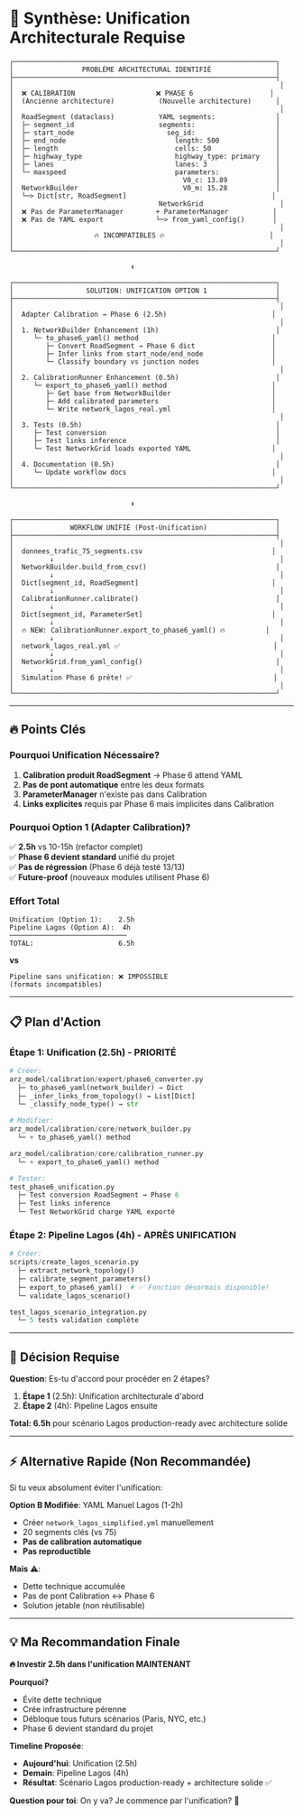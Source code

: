 # 🎯 Synthèse: Unification Architecturale Requise

```
┌─────────────────────────────────────────────────────────────────┐
│                 PROBLÈME ARCHITECTURAL IDENTIFIÉ                │
├─────────────────────────────────────────────────────────────────┤
│                                                                  │
│  ❌ CALIBRATION                    ❌ PHASE 6                   │
│  (Ancienne architecture)           (Nouvelle architecture)      │
│                                                                  │
│  RoadSegment (dataclass)           YAML segments:               │
│  ├─ segment_id                     segments:                    │
│  ├─ start_node                       seg_id:                    │
│  ├─ end_node                           length: 500              │
│  ├─ length                             cells: 50                │
│  ├─ highway_type                       highway_type: primary    │
│  ├─ lanes                              lanes: 3                 │
│  └─ maxspeed                           parameters:              │
│                                          V0_c: 13.89            │
│  NetworkBuilder                          V0_m: 15.28            │
│  └─> Dict[str, RoadSegment]                                    │
│                                    NetworkGrid                   │
│  ❌ Pas de ParameterManager        + ParameterManager           │
│  ❌ Pas de YAML export             └─> from_yaml_config()       │
│                                                                  │
│                    🔥 INCOMPATIBLES 🔥                          │
│                                                                  │
└─────────────────────────────────────────────────────────────────┘

                              ⬇️

┌─────────────────────────────────────────────────────────────────┐
│                  SOLUTION: UNIFICATION OPTION 1                 │
├─────────────────────────────────────────────────────────────────┤
│                                                                  │
│  Adapter Calibration → Phase 6 (2.5h)                          │
│                                                                  │
│  1. NetworkBuilder Enhancement (1h)                             │
│     └─ to_phase6_yaml() method                                 │
│        ├─ Convert RoadSegment → Phase 6 dict                   │
│        ├─ Infer links from start_node/end_node                 │
│        └─ Classify boundary vs junction nodes                  │
│                                                                  │
│  2. CalibrationRunner Enhancement (0.5h)                        │
│     └─ export_to_phase6_yaml() method                          │
│        ├─ Get base from NetworkBuilder                         │
│        ├─ Add calibrated parameters                            │
│        └─ Write network_lagos_real.yml                         │
│                                                                  │
│  3. Tests (0.5h)                                                │
│     ├─ Test conversion                                          │
│     ├─ Test links inference                                     │
│     └─ Test NetworkGrid loads exported YAML                    │
│                                                                  │
│  4. Documentation (0.5h)                                        │
│     └─ Update workflow docs                                    │
│                                                                  │
└─────────────────────────────────────────────────────────────────┘

                              ⬇️

┌─────────────────────────────────────────────────────────────────┐
│              WORKFLOW UNIFIÉ (Post-Unification)                 │
├─────────────────────────────────────────────────────────────────┤
│                                                                  │
│  donnees_trafic_75_segments.csv                                │
│         ↓                                                        │
│  NetworkBuilder.build_from_csv()                                │
│         ↓                                                        │
│  Dict[segment_id, RoadSegment]                                 │
│         ↓                                                        │
│  CalibrationRunner.calibrate()                                  │
│         ↓                                                        │
│  Dict[segment_id, ParameterSet]                                │
│         ↓                                                        │
│  🔥 NEW: CalibrationRunner.export_to_phase6_yaml() 🔥          │
│         ↓                                                        │
│  network_lagos_real.yml ✅                                      │
│         ↓                                                        │
│  NetworkGrid.from_yaml_config()                                 │
│         ↓                                                        │
│  Simulation Phase 6 prête! ✅                                   │
│                                                                  │
└─────────────────────────────────────────────────────────────────┘
```

---

## 🔥 Points Clés

### **Pourquoi Unification Nécessaire?**

1. **Calibration produit RoadSegment** → Phase 6 attend YAML
2. **Pas de pont automatique** entre les deux formats
3. **ParameterManager** n'existe pas dans Calibration
4. **Links explicites** requis par Phase 6 mais implicites dans Calibration

### **Pourquoi Option 1 (Adapter Calibration)?**

✅ **2.5h** vs 10-15h (refactor complet)  
✅ **Phase 6 devient standard** unifié du projet  
✅ **Pas de régression** (Phase 6 déjà testé 13/13)  
✅ **Future-proof** (nouveaux modules utilisent Phase 6)

### **Effort Total**

```
Unification (Option 1):    2.5h
Pipeline Lagos (Option A):  4h
─────────────────────────────
TOTAL:                     6.5h
```

**vs** 

```
Pipeline sans unification: ❌ IMPOSSIBLE
(formats incompatibles)
```

---

## 📋 Plan d'Action

### **Étape 1: Unification (2.5h) - PRIORITÉ**

```python
# Créer:
arz_model/calibration/export/phase6_converter.py
  ├─ to_phase6_yaml(network_builder) → Dict
  ├─ _infer_links_from_topology() → List[Dict]
  └─ _classify_node_type() → str

# Modifier:
arz_model/calibration/core/network_builder.py
  └─ + to_phase6_yaml() method

arz_model/calibration/core/calibration_runner.py
  └─ + export_to_phase6_yaml() method

# Tester:
test_phase6_unification.py
  ├─ Test conversion RoadSegment → Phase 6
  ├─ Test links inference
  └─ Test NetworkGrid charge YAML exporté
```

### **Étape 2: Pipeline Lagos (4h) - APRÈS UNIFICATION**

```python
# Créer:
scripts/create_lagos_scenario.py
  ├─ extract_network_topology()
  ├─ calibrate_segment_parameters()
  ├─ export_to_phase6_yaml()  # ✅ Fonction désormais disponible!
  └─ validate_lagos_scenario()

test_lagos_scenario_integration.py
  └─ 5 tests validation complète
```

---

## 🎯 Décision Requise

**Question**: Es-tu d'accord pour procéder en 2 étapes?

1. **Étape 1** (2.5h): Unification architecturale d'abord
2. **Étape 2** (4h): Pipeline Lagos ensuite

**Total: 6.5h** pour scénario Lagos production-ready avec architecture solide

---

## ⚡ Alternative Rapide (Non Recommandée)

Si tu veux absolument éviter l'unification:

**Option B Modifiée**: YAML Manuel Lagos (1-2h)
- Créer `network_lagos_simplified.yml` manuellement
- 20 segments clés (vs 75)
- **Pas de calibration automatique**
- **Pas reproductible**

**Mais** ⚠️:
- Dette technique accumulée
- Pas de pont Calibration ↔ Phase 6
- Solution jetable (non réutilisable)

---

## 💡 Ma Recommandation Finale

**🔥 Investir 2.5h dans l'unification MAINTENANT**

**Pourquoi?**
- Évite dette technique
- Crée infrastructure pérenne
- Débloque tous futurs scénarios (Paris, NYC, etc.)
- Phase 6 devient standard du projet

**Timeline Proposée**:
- **Aujourd'hui**: Unification (2.5h)
- **Demain**: Pipeline Lagos (4h)
- **Résultat**: Scénario Lagos production-ready + architecture solide ✅

**Question pour toi**: On y va? Je commence par l'unification? 🚀
